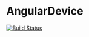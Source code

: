 # AngularDevice


[![Build Status](https://travis-ci.org/Yene-Me/AngularDevice.svg?branch=master)](https://travis-ci.org/Yene-Me/AngularDevice)
